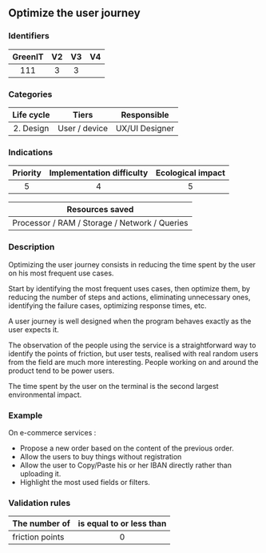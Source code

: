 ## Optimize the user journey

### Identifiers

| GreenIT |  V2  |  V3  |  V4  |
|:-------:|:----:|:----:|:----:|
|   111   | 3  | 3  |      |

### Categories

|  Life cycle   |     Tiers     |  Responsible   |
|:-------------:|:-------------:|:--------------:|
| 2. Design | User / device | UX/UI Designer |

### Indications

| Priority | Implementation difficulty |  Ecological impact   |
|:--------:|:-------------------------:|:--------------------:|
|     5    |            4              |          5           |

|                Resources saved                |
|:---------------------------------------------:|
| Processor / RAM / Storage / Network / Queries |

### Description

Optimizing the user journey consists in reducing the time spent by the user on his most frequent use cases. 

Start by identifying the most frequent uses cases, then optimize them, by reducing the number of steps and 
actions, eliminating unnecessary ones, identifying the failure cases, optimizing response times, etc.

A user journey is well designed when the program behaves exactly as the user expects it.

The observation of the people using the service is a straightforward way to identify the points of friction, but user tests,
realised with real random users from the field are much more interesting. People working on and around the product
tend to be power users.

The time spent by the user on the terminal is the second largest environmental impact.

### Example

On e-commerce services : 
* Propose a new order based on the content of the previous order.
* Allow the users to buy things without registration
* Allow the user to Copy/Paste his or her IBAN directly rather than uploading it.
* Highlight the most used fields or filters.


### Validation rules

| The number of   | is equal to or less than |  
|-----------------|:--------------------:|
| friction points |          0           |
